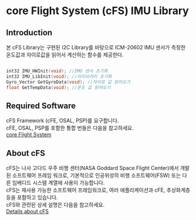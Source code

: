 # core Flight System (cFS) IMU Library

## Introduction
본 cFS Library는 구현된 I2C Library를 바탕으로 ICM-20602 IMU 센서가 측정한 온도값과 자이로값을 읽어서 계산하는 함수를 제공한다.

```C

int32 IMU_HWInit(void); //IMU 센서 초기화
int32 IMU_LibInit(void); //라이브러리 초기화
Gyro_Vector GetGyroData(void); //자이로 값 읽어오기
float GetTempData(void); //온도 값 읽어오기

```


## Required Software
cFS Framework (cFE, OSAL, PSP)를 요구합니다.<br>
cFE, OSAL, PSP를 포함한 통합 번들은 다음을 참고하세요.<br>
[core Flight System](https://github.com/nasa/cFS)


## About cFS
cFS는 나사 고다드 우주 비행 센터(NASA Goddard Space Flight Center)에서 개발된 소프트웨어 프레임 워크로, 기본적으로 인공위성의 비행 소프트웨어(FSW) 또는 다른 임베디드 시스템 계열에 사용이 가능합니다.<br>
cFS는 재사용 가능한 소프트웨어 프레임워크로, 여러 애플리케이션과 cFE, 추상화계층 등을 포함하고 있습니다.<br>
cFS와 관련된 상세 설명은 다음을 참고하세요.<br>
[Details about cFS](http://cfs.gsfc.nasa.gov)